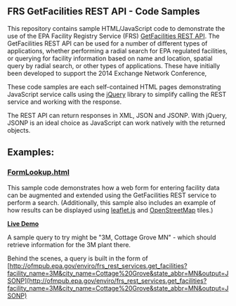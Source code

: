 ##  FRS GetFacilities REST API - Code Samples

This repository contains sample HTML/JavaScript code to demonstrate the use of the EPA Facility Registry Service (FRS) [GetFacilities REST API](http://www.epa.gov/enviro/html/fii/FRS_REST_Services.html).  The GetFacilities REST API can be used for a number of different types of applications, whether performing a radial search for EPA regulated facilities, or querying for facility information based on name and location, spatial query by radial search, or other types of applications.  These have initially been developed to support the 2014 Exchange Network Conference, 

These code samples are each self-contained HTML pages demonstrating JavaScript service calls using the [jQuery](http://jquery.com/) library to simplify calling the REST service and working with the response.

The REST API can return responses in XML, JSON and JSONP.  With jQuery, JSONP is an ideal choice as JavaScript can work natively with the returned objects.

##  Examples:
### [FormLookup.html](https://github.com/USEPA/FRS-getfacilities-samples/blob/master/FormLookup.html)
This sample code demonstrates how a web form for entering facility data can be augmented and extended using the GetFacilities REST service to perform a search.  (Additionally, this sample also includes an example of how results can be displayed using [leaflet.js](http://leafletjs.com/) and [OpenStreetMap](http://www.openstreetmap.org/) tiles.)

[**Live Demo**](http://druidsmith.github.io/demo/FormLookup.html)

A sample query to try might be "3M, Cottage Grove MN" - which should retrieve information for the 3M plant there.  

Behind the scenes, a query is built in the form of [http://ofmpub.epa.gov/enviro/frs_rest_services.get_facilities?facility_name=3M&city_name=Cottage%20Grove&state_abbr=MN&output=JSONP](http://ofmpub.epa.gov/enviro/frs_rest_services.get_facilities?facility_name=3M&city_name=Cottage%20Grove&state_abbr=MN&output=JSONP)